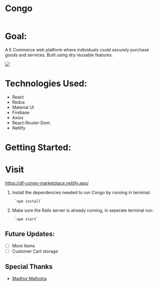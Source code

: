 # Congo


![]()




# Goal:
A E Commerce web platform where individuals could securely purchase goods and services. Built using dry reusable features. 





![](https://imgflip.com/gif/5n3r21)


# Technologies Used:
- React
- Redux
- Material UI
- Firebase
- Axios
- React-Router-Dom.
- Netlify

# Getting Started:
# Visit 
 https://df-congo-marketplace.netlify.app/


1. Install the dependencies needed to run Congo by running in terminal:

        `npm install`

2. Make sure the Rails server is already running, in seperate terminal run:
 
        `npm start`
        
    
## Future Updates:

- [ ] More Items
- [ ] Customer Cart storage

## Special Thanks
* [Madhur Malhotra](https://www.linkedin.com/in/madhurxyz/)


